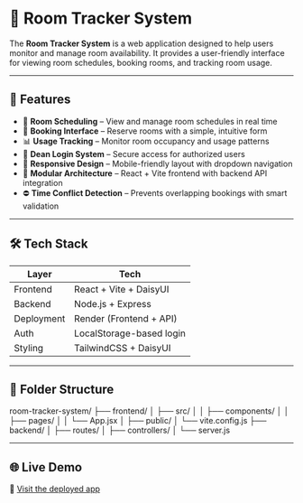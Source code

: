 # 🏢 Room Tracker System

The **Room Tracker System** is a web application designed to help users monitor and manage room availability. It provides a user-friendly interface for viewing room schedules, booking rooms, and tracking room usage.

---

## 🚀 Features

- 📅 **Room Scheduling** – View and manage room schedules in real time  
- 📝 **Booking Interface** – Reserve rooms with a simple, intuitive form  
- 📊 **Usage Tracking** – Monitor room occupancy and usage patterns  
- 🔐 **Dean Login System** – Secure access for authorized users  
- 📱 **Responsive Design** – Mobile-friendly layout with dropdown navigation  
- 🧩 **Modular Architecture** – React + Vite frontend with backend API integration  
- ⛔ **Time Conflict Detection** – Prevents overlapping bookings with smart validation  

---

## 🛠️ Tech Stack

| Layer       | Tech                     |
|-------------|--------------------------|
| Frontend    | React + Vite + DaisyUI   |
| Backend     | Node.js + Express        |
| Deployment  | Render (Frontend + API)  |
| Auth        | LocalStorage-based login |
| Styling     | TailwindCSS + DaisyUI    |

---

## 📂 Folder Structure
room-tracker-system/ ├── frontend/ │   ├── src/ │   │   ├── components/ │   │   ├── pages/ │   │   └── App.jsx │   ├── public/ │   └── vite.config.js ├── backend/ │   ├── routes/ │   ├── controllers/ │   └── server.js

---

## 🌐 Live Demo

🔗 [Visit the deployed app](https://room-tracker-system-frontend.onrender.com)








